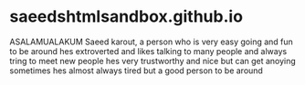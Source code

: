 # saeedshtmlsandbox.github.io
ASALAMUALAKUM
Saeed karout, a person who is very easy going and fun to be around hes extroverted and likes talking to many people and always tring to meet new people hes very trustworthy and nice but can get anoying sometimes hes almost always tired but a good person to be around 
